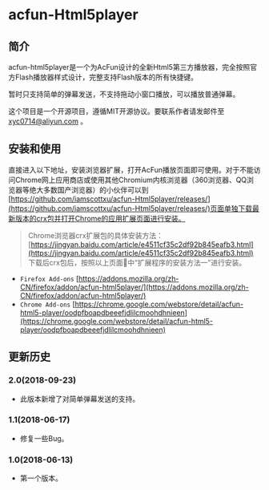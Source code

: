 # acfun-Html5player
## 简介
acfun-html5player是一个为AcFun设计的全新Html5第三方播放器，完全按照官方Flash播放器样式设计，完整支持Flash版本的所有快捷键。

暂时只支持简单的弹幕发送，不支持拖动小窗口播放，可以播放普通弹幕。

这个项目是一个开源项目，遵循MIT开源协议。要联系作者请发邮件至 xyc0714@aliyun.com 。

## 安装和使用
直接进入以下地址，安装浏览器扩展，打开AcFun播放页面即可使用。对于不能访问Chrome网上应用商店或使用其他Chromium内核浏览器（360浏览器、QQ浏览器等绝大多数国产浏览器）的小伙伴可以到[https://github.com/iamscottxu/acfun-Html5player/releases/](https://github.com/iamscottxu/acfun-Html5player/releases/)页面单独下载最新版本的crx包并打开Chrome的应用扩展页面进行安装。

>Chrome浏览器crx扩展包的具体安装方法：<br>
>[https://jingyan.baidu.com/article/e4511cf35c2df92b845eafb3.html](https://jingyan.baidu.com/article/e4511cf35c2df92b845eafb3.html)<br>
>下载后crx包后，按照以上页面中“扩展程序的安装方法一”进行安装。

* `Firefox Add-ons` [https://addons.mozilla.org/zh-CN/firefox/addon/acfun-html5player/](https://addons.mozilla.org/zh-CN/firefox/addon/acfun-html5player/)
* `Chrome Add-ons` [https://chrome.google.com/webstore/detail/acfun-html5-player/oodpfboapdbeeefjdlilcmoohdhnieen](https://chrome.google.com/webstore/detail/acfun-html5-player/oodpfboapdbeeefjdlilcmoohdhnieen)

## 更新历史
### 2.0(2018-09-23)
* 此版本新增了对简单弹幕发送的支持。

### 1.1(2018-06-17)
* 修复一些Bug。

### 1.0(2018-06-13)
* 第一个版本。